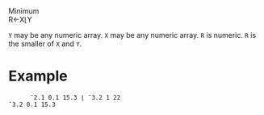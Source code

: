 <div class="heading">
  <div class="name">Minimum</div>
  <div class="command">R←X⌊Y</div>
</div>

`Y` may be any numeric array.  `X` may be any numeric array.  `R` is numeric.  `R` is the smaller of `X` and `Y`.

# Example
```apl
      ¯2.1 0.1 15.3 ⌊ ¯3.2 1 22
¯3.2 0.1 15.3
```
